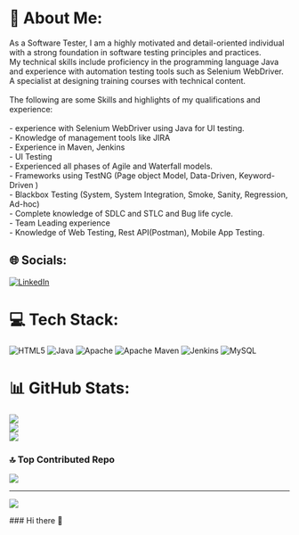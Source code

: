 # 💫 About Me:
As a Software Tester, I am a highly motivated and detail-oriented individual with a strong foundation in software testing principles and practices.<br>My technical skills include proficiency in the programming language Java and experience with automation testing tools such as Selenium WebDriver. A specialist at designing training courses with technical content.<br><br>The following are some Skills and highlights of my qualifications and experience:<br><br>- experience with Selenium WebDriver using Java for UI testing.<br>- Knowledge of management tools like JIRA<br>- Experience in Maven, Jenkins<br>- UI Testing<br>- Experienced all phases of Agile and Waterfall models.<br>- Frameworks using TestNG (Page object Model, Data-Driven, Keyword-Driven )<br>- Blackbox Testing (System, System Integration, Smoke, Sanity, Regression, Ad-hoc)<br>- Complete knowledge of SDLC and STLC and Bug life cycle.<br>- Team Leading experience<br>- Knowledge of Web Testing, Rest API(Postman), Mobile App Testing.


## 🌐 Socials:
[![LinkedIn](https://img.shields.io/badge/LinkedIn-%230077B5.svg?logo=linkedin&logoColor=white)](https://linkedin.com/in/https://www.linkedin.com/in/ajay-kumar-itwale/) 

# 💻 Tech Stack:
![HTML5](https://img.shields.io/badge/html5-%23E34F26.svg?style=for-the-badge&logo=html5&logoColor=white) ![Java](https://img.shields.io/badge/java-%23ED8B00.svg?style=for-the-badge&logo=openjdk&logoColor=white) ![Apache](https://img.shields.io/badge/apache-%23D42029.svg?style=for-the-badge&logo=apache&logoColor=white) ![Apache Maven](https://img.shields.io/badge/Apache%20Maven-C71A36?style=for-the-badge&logo=Apache%20Maven&logoColor=white) ![Jenkins](https://img.shields.io/badge/jenkins-%232C5263.svg?style=for-the-badge&logo=jenkins&logoColor=white) ![MySQL](https://img.shields.io/badge/mysql-%2300000f.svg?style=for-the-badge&logo=mysql&logoColor=white)
# 📊 GitHub Stats:
![](https://github-readme-stats.vercel.app/api?username=ajaydev7556&theme=dark&hide_border=false&include_all_commits=false&count_private=false)<br/>
![](https://github-readme-streak-stats.herokuapp.com/?user=ajaydev7556&theme=dark&hide_border=false)<br/>
![](https://github-readme-stats.vercel.app/api/top-langs/?username=ajaydev7556&theme=dark&hide_border=false&include_all_commits=false&count_private=false&layout=compact)

### 🔝 Top Contributed Repo
![](https://github-contributor-stats.vercel.app/api?username=ajaydev7556&limit=5&theme=dark&combine_all_yearly_contributions=true)

---
[![](https://visitcount.itsvg.in/api?id=ajaydev7556&icon=0&color=0)](https://visitcount.itsvg.in)

<!-- Proudly created with GPRM ( https://gprm.itsvg.in ) -->### Hi there 👋

<!--
**Ajaydev7556/Ajaydev7556** is a ✨ _special_ ✨ repository because its `README.md` (this file) appears on your GitHub profile.

Here are some ideas to get you started:

- 🔭 I’m currently working on ...
- 🌱 I’m currently learning ...
- 👯 I’m looking to collaborate on ...
- 🤔 I’m looking for help with ...
- 💬 Ask me about ...
- 📫 How to reach me: ...
- 😄 Pronouns: ...
- ⚡ Fun fact: ...
-->
